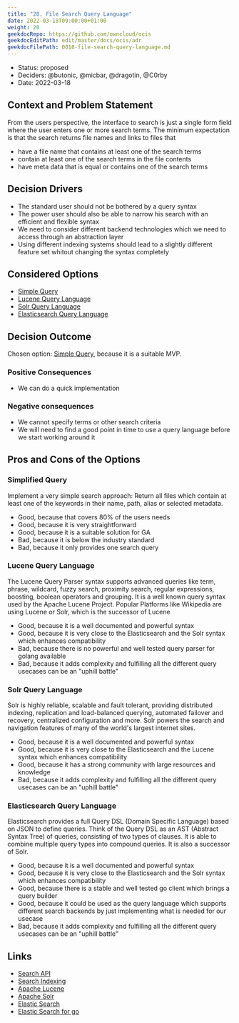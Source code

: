 ```yaml
---
title: "20. File Search Query Language"
date: 2022-03-18T09:00:00+01:00
weight: 20
geekdocRepo: https://github.com/owncloud/ocis
geekdocEditPath: edit/master/docs/ocis/adr
geekdocFilePath: 0018-file-search-query-language.md
---
```


* Status: proposed
* Deciders: @butonic, @micbar, @dragotin, @C0rby
* Date: 2022-03-18

## Context and Problem Statement

From the users perspective, the interface to search is just a single form field where the user enters one or more search terms. The minimum expectation is that the search returns file names and links to files that

* have a file name that contains at least one of the search terms
* contain at least one of the search terms in the file contents
* have meta data that is equal or contains one of the search terms

## Decision Drivers

* The standard user should not be bothered by a query syntax
* The power user should also be able to narrow his search with an efficient and flexible syntax
* We need to consider different backend technologies which we need to access through an abstraction layer
* Using different indexing systems should lead to a slightly different feature set whitout changing the syntax completely

## Considered Options

* [Simple Query](#simplified-query)
* [Lucene Query Language](#lucene-query-language)
* [Solr Query Language](#solr-query-language)
* [Elasticsearch Query Language](#elasticsearch-query-language)

## Decision Outcome

Chosen option: [Simple Query](#simplified-query), because it is a suitable MVP.

### Positive Consequences

* We can do a quick implementation

### Negative consequences

* We cannot specify terms or other search criteria
* We will need to find a good point in time to use a query language before we start working around it

## Pros and Cons of the Options

### Simplified Query

Implement a very simple search approach: Return all files which contain at least one of the keywords in their name, path, alias or selected metadata.

* Good, because that covers 80% of the users needs
* Good, because it is very straightforward
* Good, because it is a suitable solution for GA
* Bad, because it is below the industry standard
* Bad, because it only provides one search query

### Lucene Query Language

The Lucene Query Parser syntax supports advanced queries like term, phrase, wildcard, fuzzy search, proximity search, regular expressions, boosting, boolean operators and grouping. It is a well known query syntax used by the Apache Lucene Project. Popular Platforms like Wikipedia are using Lucene or Solr, which is the successor of Lucene

* Good, because it is a well documented and powerful syntax
* Good, because it is very close to the Elasticsearch and the Solr syntax which enhances compatibility
* Bad, because there is no powerful and well tested query parser for golang available
* Bad, because it adds complexity and fulfilling all the different query usecases can be an "uphill battle"

### Solr Query Language

Solr is highly reliable, scalable and fault tolerant, providing distributed indexing, replication and load-balanced querying, automated failover and recovery, centralized configuration and more. Solr powers the search and navigation features of many of the world's largest internet sites.

* Good, because it is a well documented and powerful syntax
* Good, because it is very close to the Elasticsearch and the Lucene syntax which enhances compatibility
* Good, because it has a strong community with large resources and knowledge
* Bad, because it adds complexity and fulfilling all the different query usecases can be an "uphill battle"

### Elasticsearch Query Language

Elasticsearch provides a full Query DSL (Domain Specific Language) based on JSON to define queries. Think of the Query DSL as an AST (Abstract Syntax Tree) of queries, consisting of two types of clauses. It is able to combine multiple query types into compound queries. It is also a successor of Solr.

* Good, because it is a well documented and powerful syntax
* Good, because it is very close to the Elasticsearch and the Solr syntax which enhances compatibility
* Good, because there is a stable and well tested go client which brings a query builder
* Good, because it could be used as the query language which supports different search backends by just implementing what is needed for our usecase
* Bad, because it adds complexity and fulfilling all the different query usecases can be an "uphill battle"

## Links

* [Search API](0018-file-search-api.md)
* [Search Indexing](0019-file-search-index.md)
* [Apache Lucene](https://lucene.apache.org/)
* [Apache Solr](https://solr.apache.org/)
* [Elastic Search](https://solr.apache.org/)
* [Elastic Search for go](https://github.com/elastic/go-elasticsearch)
